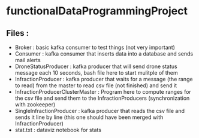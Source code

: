 # functionalDataProgrammingProject
## Files :
* Broker : basic kafka consumer to test things (not very important)
* Consumer : kafka consumer that inserts data into a database and sends mail alerts
* DroneStatusProducer : kafka producer that will send drone status message each 10 seconds, bash file here to start mulitple of them
* InfractionProducer : kafka producer that waits for a message (the range to read) from the master to read csv file (not finished) and send it
* InfractionProducerClusterMaster : Program here to compute ranges for the csv file and send them to the InfractionProducers (synchronization with zookeeper)
* SingleInfractionProducer : kafka producer that reads the csv file and sends it line by line (this one should have been merged with InfractionProducer)
* stat.txt : dataviz notebook for stats
